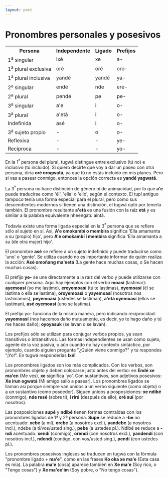 ```yaml
---
layout: post
---
```


# Pronombres personales y posesivos 

<table style="align: center;">
  <tr>
    <th>Persona</th>
    <th>Independente</th>
    <th>Ligado</th>
    <th>Prefijos</th>
  </tr>
  
  <tr>
    <td>1<sup>a</sup> singular</td>
    <td>ixé</td>
    <td>xe</td>
    <td>a-</td>
  </tr>

  <tr>
    <td>1<sup>a</sup> plural exclusiva</td>
    <td>oré</td>
    <td>oré</td>
    <td>oro-</td>
  </tr>

  <tr>
    <td>1<sup>a</sup> plural inclusiva</td>
    <td>yandé</td>
    <td>yandé</td>
    <td>ya-</td>
  </tr>

  <tr>
    <td>2<sup>a</sup> singular</td>
    <td>endé</td>
    <td>nde</td>
    <td>ere-</td>
  </tr>

  <tr>
    <td>2<sup>a</sup> plural</td>
    <td>pendé</td>
    <td>pe</td>
    <td>pe-</td>
  </tr>

  <tr>
    <td>3<sup>a</sup> singular</td>
    <td>a'e</td>
    <td>i</td>
    <td>o-</td>
  </tr>

  <tr>
    <td>3<sup>a</sup> plural</td>
    <td>a'etá</td>
    <td>i</td>
    <td>o-</td>
  </tr>

  <tr>
    <td>Indefinida</td>
    <td>asé</td>
    <td>i</td>
    <td>o-</td>
  </tr>

  <tr>
    <td>3<sup>a</sup> sujeto propio</td>
    <td>-</td>
    <td>o</td>
    <td>o-</td>
  </tr>

  <tr>
    <td>Reflexiva</td>
    <td>-</td>
    <td>-</td>
    <td>ye-</td>
  </tr>

  <tr>
    <td>Recíproca</td>
    <td>-</td>
    <td>-</td>
    <td>yo-</td>
  </tr>

</table>

En la 1<sup>ª</sup> persona del plural, tugwá distingue entre exclusivo (tú no) e inclusivo (tú incluido). Si quiero decirte que voy a dar un paseo con otra persona, diría **oré orogwatá**, ya que tú no estás incluido en mis planes. Pero si vas a pasear conmigo, entonces la opción correcta es **yandé yagwatá**.

La 3<sup>ª</sup> persona no hace distinción de género ni de animacidad, por lo que **a'e** puede traducirse como 'él', 'ella' o 'ello', según el contexto. El tupí antiguo tampoco tenía una forma especial para el plural, pero como sus descendientes modernos sí tienen una distinción, el tugwá optó por tenerla también. El pronombre resultante **a'etá** es una fusión con la raíz **etá** y es similar a la palabra equivalente nheengatu aintá.

Todavía existe una forma ligada especial en la 3<sup>ª</sup> persona que se refiere sólo al sujeto en sí. Así, **A'e omokambí o membira** significa 'Ella amamanta a su (propio) hijo', pero **A'e omokambí i membira** significa 'Ella amamanta a su (de otra mujer) hijo'.

El pronombre **asé** se refiere a un sujeto indefinido y puede traducirse como 'uno' o 'gente'. Se utiliza cuando no es importante informar de quién realiza la acción: **Asé omoñang ma'eetá** (La gente hace muchas cosas, o Se hacen muchas cosas).

El prefijo **ye-** se une directamente a la raíz del verbo y puede utilizarse con cualquier persona. Aquí hay ejemplos con el verbo **moasí** (lastimar): **ayemoasí** (yo me lastimo), **ereyemoasí** (tú te lastimas), **oyemoasí** (él se lastima o ella se lastima), **oroyemoasí** o **yayemoasí** (nosotros nos lastimamos), **peyemoasí** (ustedes se lastiman), **a'etá oyemoasí** (ellos se lastiman), **asé oyemoasí** (uno se lastima).

El prefijo yo- funciona de la misma manera, pero indicando reciprocidad: **yayomoasí** (nos hacemos daño mutuamente, es decir, yo te hago daño y tú me haces daño); **oyoyasuk** (se lavan o se lavan).

Los prefijos sólo se utilizan para conjugar verbos propios, ya sean transitivos o intransitivos. Las formas independientes se usan como sujeto, agente de la voz pasiva, o aún cuando no hay contexto sintáctico, por ejemplo, cuando alguien pregunta "¿Quién viene conmigo?" y tú respondes "¡Yo!". En tugwá responderías **Ixé!**

Los pronombres ligados son los más complicados. Con los verbos, son pronombres objeto y deben colocarse justo antes del verbo: en **Endé xe ma'en** (Me ves), **xe** significa 'yo'. Con sustantivos, son adjetivos posesivos: **Xe irun ogwatá** (Mi amigo salió a pasear). Los pronombres ligados se llaman así porque siempre van unidos a un verbo siguiente (como objeto) o a un sustantivo (como poseedor). Siguen unidos a posposiciones: **xe ndibé** (conmigo), **nde resé** (sobre ti), **i riré** (después de ello), **oré suí** (por nosotros).

Las posposiciones **supé** y **ndibé** tienen formas contraídas con los pronombres ligados de 1ª y 2ª persona. **Supé** se reduce a **-be** no acentuado: **xebe** (a mí), **orebe** (a nosotros excl.), **yandebe** (a nosotros incl.), ndebe (a ti/vos/usted sing.), **pebe** (a ustedes pl.). Ndibé se reduce a **-ndí** acentuado: **xendí** (conmigo), **orendí** (con nosotros excl.), **yandendí** (con nosotros incl.), **ndendí** (contigo, con vos/usted sing.), **pendí** (con ustedes pl.).

Los pronombres posesivos ingleses se traducen en tugwá con la fórmula "pronombre ligado + **ma'e**", como en las frases **Ko oka xe ma'e** (Esta casa es mía). La palabra **ma'e** (cosa) aparece también en **Xe ma'e** (Soy rico, o "Tengo cosas") y **Xe ma'ee'im** (Soy pobre, o "No tengo cosas").
